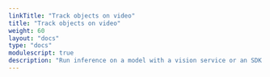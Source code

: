 ```yaml
---
linkTitle: "Track objects on video"
title: "Track objects on video"
weight: 60
layout: "docs"
type: "docs"
modulescript: true
description: "Run inference on a model with a vision service or an SDK."
---
```

